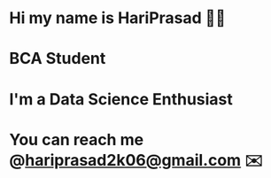 # Hi my name is **HariPrasad** 🙎‍♂️
# BCA Student
# I'm a Data Science Enthusiast 
# You can reach me **@hariprasad2k06@gmail.com** ✉️ 
